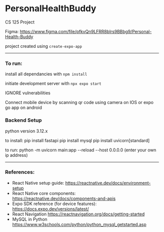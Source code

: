 # PersonalHealthBuddy
CS 125 Project

Figma: https://www.figma.com/file/pfkvQn9LFRR8bIrs9BBbg9/Personal-Health-Buddy

project created using `create-expo-app`

---
### To run:

install all dependancies with `npm install`

initiate development server with `npx expo start`

IGNORE vulnerabilities

Connect mobile device by scanning qr code using camera on IOS or expo go app on android


### Backend Setup

python version 3.12.x

to install:
pip install fastapi
pip install mysql
pip install uvicorn[standard]

to run: python -m uvicorn main:app --reload --host 0.0.0.0 (enter your own ip address)

---
### References:

- React Native setup guide: https://reactnative.dev/docs/environment-setup
- React Native core components: https://reactnative.dev/docs/components-and-apis
- Expo SDK reference (for device features): https://docs.expo.dev/versions/latest/
- React Navigation https://reactnavigation.org/docs/getting-started
- MySQL in Python https://www.w3schools.com/python/python_mysql_getstarted.asp
